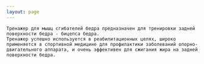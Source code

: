 ```yaml
---
layout: page
---
```


    
    Тренажер для мышц сгибателей бедра предназначен для тренировки задней поверхности бедра - бицепса бедра.
    Тренажер успешно используется в реабилитационных целях, широко применяется в спортивной медицине для профилактики заболеваний опорно-двигательного аппарата, и очень эффективен для сжигания жира на задней поверхности бедра.


 